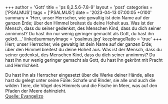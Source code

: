 +++
author = 'Gott'
title = 'ps 8,2.5.6-7.8-9'
layout = 'post'
categories = ['PSALMUS']
tags = ['PSALMUS']
date = '2023-04-13 07:00:05 +0100'
summary = 'Herr, unser Herrscher, wie gewaltig ist dein Name auf der ganzen Erde; über den Himmel breitest du deine Hoheit aus. Was ist der Mensch, dass du seiner gedenkst, des Menschen Kind, dass du dich seiner annimmst?  Du hast ihn nur wenig geringer gemacht als Gott, du hast ihn gekrö....'
linkedsummaryImage = 'psalmus.jpg'
keepImageRatio = 'true'
+++
Herr, unser Herrscher,
wie gewaltig ist dein Name auf der ganzen Erde;
über den Himmel breitest du deine Hoheit aus.
Was ist der Mensch, dass du seiner gedenkst, des Menschen Kind, dass du dich seiner annimmst? 
Du hast ihn nur wenig geringer gemacht als Gott, du hast ihn gekrönt mit Pracht und Herrlichkeit.<!--more-->

Du hast ihn als Herrscher eingesetzt über die Werke deiner Hände, alles hast du gelegt unter seine Füße: 
Schafe und Rinder, sie alle und auch die wilden Tiere,
die Vögel des Himmels und die Fische im Meer, was auf den Pfaden der Meere dahinzieht.<br> [Quelle: Evangelizo](https://evangeliumtagfuertag.org/DE/gospel)